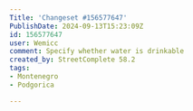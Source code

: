 ```yaml
---
Title: 'Changeset #156577647'
PublishDate: 2024-09-13T15:23:09Z
id: 156577647
user: Wemicc
comment: Specify whether water is drinkable
created_by: StreetComplete 58.2
tags:
- Montenegro
- Podgorica

---
```

